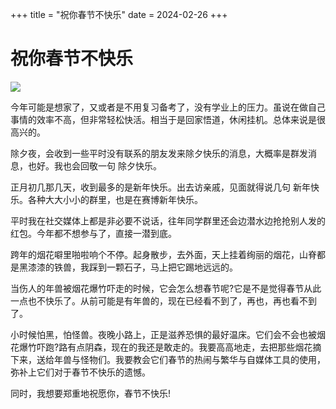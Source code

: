 +++
title = "祝你春节不快乐"
date = 2024-02-26
+++

# 祝你春节不快乐

![](https://images.unsplash.com/photo-1502325966718-85a90488dc29)

今年可能是想家了，又或者是不用复习备考了，没有学业上的压力。虽说在做自己事情的效率不高，但非常轻松快活。相当于是回家悟道，休闲挂机。总体来说是很高兴的。

除夕夜，会收到一些平时没有联系的朋友发来除夕快乐的消息，大概率是群发消息，也好。我也会回敬一句 除夕快乐。

正月初几那几天，收到最多的是新年快乐。出去访亲戚，见面就得说几句 新年快乐。各种大大小小的群里，也是在赛博新年快乐。

平时我在社交媒体上都是非必要不说话，往年同学群里还会边潜水边抢抢别人发的红包。今年都不想参与了，直接一潜到底。

跨年的烟花噼里啪啦响个不停。起身散步，去外面，天上挂着绚丽的烟花，山脊都是黑漆漆的铁兽，我踩到一颗石子，马上把它踢地远远的。

当伤人的年兽被烟花爆竹吓走的时候，它会怎么想春节呢?它是不是觉得春节从此一点也不快乐了。从前可能是有年兽的，现在已经看不到了，再也，再也看不到了。

小时候怕黑，怕怪兽。夜晚小路上，正是滋养恐惧的最好温床。它们会不会也被烟花爆竹吓跑?路有点阴森，现在的我还是敢走的。我要高高地走，去把那些烟花摘下来，送给年兽与怪物们。我要教会它们春节的热闹与繁华与自媒体工具的使用，弥补上它们对于春节不快乐的遗憾。

同时，我想要郑重地祝愿你，春节不快乐!
